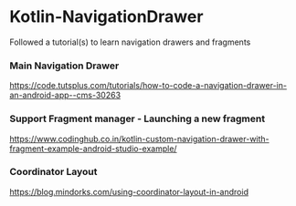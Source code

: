 # Kotlin-NavigationDrawer
Followed a tutorial(s) to learn navigation drawers and fragments

### Main Navigation Drawer

https://code.tutsplus.com/tutorials/how-to-code-a-navigation-drawer-in-an-android-app--cms-30263

### Support Fragment manager - Launching a new fragment

https://www.codinghub.co.in/kotlin-custom-navigation-drawer-with-fragment-example-android-studio-example/

### Coordinator Layout

https://blog.mindorks.com/using-coordinator-layout-in-android
